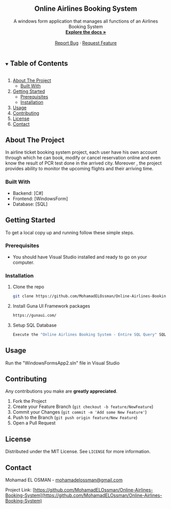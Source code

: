 <!-- PROJECT LOGO -->
<br />
<p align="center">

  <h2 align="center">Online Airlines Booking System</h2>

  <p align="center">
    A windows form application that manages all functions of an Airlines Booking System
    <br />
    <a href="https://github.com/MohamadELOssman/Online-Airlines-Booking-System"><strong>Explore the docs »</strong></a>
    <br />
    <br />
    <a href="https://github.com/MohamadELOssman/Online-Airlines-Booking-System/issues">Report Bug</a>
    ·
    <a href="https://github.com/MohamadELOssman/Online-Airlines-Booking-System/issues">Request Feature</a>
  </p>
</p>

<!-- TABLE OF CONTENTS -->
<details open="open">
  <summary><h2 style="display: inline-block">Table of Contents</h2></summary>
  <ol>
    <li>
      <a href="#about-the-project">About The Project</a>
      <ul>
        <li><a href="#built-with">Built With</a></li>
      </ul>
    </li>
    <li>
      <a href="#getting-started">Getting Started</a>
      <ul>
        <li><a href="#prerequisites">Prerequisites</a></li>
        <li><a href="#installation">Installation</a></li>
      </ul>
    </li>
    <li><a href="#usage">Usage</a></li>
    <li><a href="#contributing">Contributing</a></li>
    <li><a href="#license">License</a></li>
    <li><a href="#contact">Contact</a></li>
  </ol>
</details>

<!-- ABOUT THE PROJECT -->

## About The Project

<!-- [![Product Name Screen Shot][product-screenshot]](https://example.com) -->

In airline ticket booking system project, each user have his own account through which he can book, modify or cancel reservation online and even know the result of PCR test done in the arrived city. Moreover , the project provides ability to monitor the upcoming flights and their arriving time.

### Built With

- Backend: [C#]
- Frontend: [WindowsForm]
- Database: [SQL]

<!-- GETTING STARTED -->

## Getting Started

To get a local copy up and running follow these simple steps.

### Prerequisites

- You should have Visual Studio installed and ready to go on your computer.

### Installation

1. Clone the repo
   ```sh
   git clone https://github.com/MohamadELOssman/Online-Airlines-Booking-System.git
   ```
2. Install Guna UI Framework packages
   ```sh
   https://gunaui.com/
   ```
3. Setup SQL Database
   ```sh
   Execute the "Online Airlines Booking System - Entire SQL Query" SQL query
   ```

<!-- USAGE EXAMPLES -->

## Usage

Run the "WindowsFormsApp2.sln" file in Visual Studio 

<!-- CONTRIBUTING -->

## Contributing

Any contributions you make are **greatly appreciated**.

1. Fork the Project
2. Create your Feature Branch (`git checkout -b feature/NewFeature`)
3. Commit your Changes (`git commit -m 'Add some New Feature'`)
4. Push to the Branch (`git push origin feature/New Feature`)
5. Open a Pull Request

<!-- LICENSE -->

## License

Distributed under the MIT License. See `LICENSE` for more information.

<!-- CONTACT -->

## Contact

Mohamad EL OSMAN - mohamadelossman@gmail.com

Project Link: [https://github.com/MohamadELOssman/Online-Airlines-Booking-System](https://github.com/MohamadELOssman/Online-Airlines-Booking-System)

<!-- MARKDOWN LINKS & IMAGES -->
<!-- https://www.markdownguide.org/basic-syntax/#reference-style-links -->

[contributors-shield]: https://img.shields.io/github/contributors/github_username/repo.svg?style=for-the-badge
[contributors-url]: https://github.com/github_username/repo_name/graphs/contributors
[forks-shield]: https://img.shields.io/github/forks/github_username/repo.svg?style=for-the-badge
[forks-url]: https://github.com/github_username/repo_name/network/members
[stars-shield]: https://img.shields.io/github/stars/github_username/repo.svg?style=for-the-badge
[stars-url]: https://github.com/github_username/repo_name/stargazers
[issues-shield]: https://img.shields.io/github/issues/github_username/repo.svg?style=for-the-badge
[issues-url]: https://github.com/github_username/repo_name/issues
[license-shield]: https://img.shields.io/github/license/github_username/repo.svg?style=for-the-badge
[license-url]: https://github.com/github_username/repo_name/blob/master/LICENSE.txt
[linkedin-shield]: https://img.shields.io/badge/-LinkedIn-black.svg?style=for-the-badge&logo=linkedin&colorB=555
[linkedin-url]: https://linkedin.com/in/github_username
